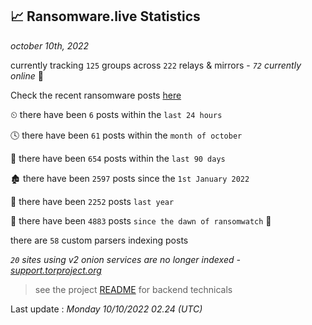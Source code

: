 
## 📈 Ransomware.live Statistics
_october 10th, 2022_

currently tracking `125` groups across `222` relays & mirrors - _`72` currently online_ 📡

Check the recent ransomware posts [here](https://www.ransomware.live/#/recentposts)


⏲ there have been `6` posts within the `last 24 hours`

🕓 there have been `61` posts within the `month of october`

📅 there have been `654` posts within the `last 90 days`

🏚 there have been `2597` posts since the `1st January 2022`

🚀 there have been `2252` posts `last year`

🦕 there have been `4883` posts `since the dawn of ransomwatch` 🐣

there are `58` custom parsers indexing posts

_`20` sites using v2 onion services are no longer indexed - [support.torproject.org](https://support.torproject.org/onionservices/v2-deprecation/)_

> see the project [README](https://github.com/jmousqueton/ransomwatch#readme) for backend technicals



Last update : _Monday 10/10/2022 02.24 (UTC)_

